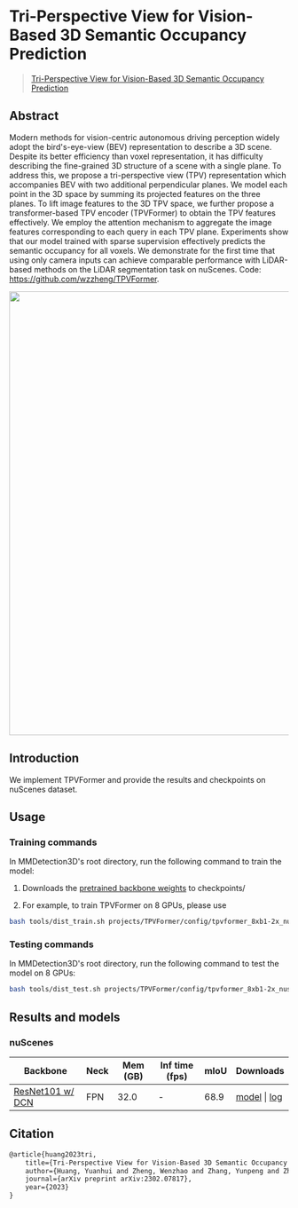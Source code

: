 # Tri-Perspective View for Vision-Based 3D Semantic Occupancy Prediction

> [Tri-Perspective View for Vision-Based 3D Semantic Occupancy Prediction](https://arxiv.org/abs/2302.07817)

<!-- [ALGORITHM] -->

## Abstract

Modern methods for vision-centric autonomous driving perception widely adopt the bird's-eye-view (BEV) representation to describe a 3D scene. Despite its better efficiency than voxel representation, it has difficulty describing the fine-grained 3D structure of a scene with a single plane. To address this, we propose a tri-perspective view (TPV) representation which accompanies BEV with two additional perpendicular planes. We model each point in the 3D space by summing its projected features on the three planes. To lift image features to the 3D TPV space, we further propose a transformer-based TPV encoder (TPVFormer) to obtain the TPV features effectively. We employ the attention mechanism to aggregate the image features corresponding to each query in each TPV plane. Experiments show that our model trained with sparse supervision effectively predicts the semantic occupancy for all voxels. We demonstrate for the first time that using only camera inputs can achieve comparable performance with LiDAR-based methods on the LiDAR segmentation task on nuScenes. Code: https://github.com/wzzheng/TPVFormer.

<div align=center>
<img src="https://github.com/traveller59/spconv/assets/72679458/8cc8caa6-b330-4f32-9599-3811dc5d7332" width="800"/>
</div>

## Introduction

We implement TPVFormer and provide the results and checkpoints on nuScenes dataset.

## Usage

<!-- For a typical model, this section should contain the commands for training and testing. You are also suggested to dump your environment specification to env.yml by `conda env export > env.yml`. -->

### Training commands

In MMDetection3D's root directory, run the following command to train the model:

1. Downloads the [pretrained backbone weights](<>) to checkpoints/

2. For example, to train TPVFormer on 8 GPUs, please use

```bash
bash tools/dist_train.sh projects/TPVFormer/config/tpvformer_8xb1-2x_nus-seg.py 8
```

### Testing commands

In MMDetection3D's root directory, run the following command to test the model on 8 GPUs:

```bash
bash tools/dist_test.sh projects/TPVFormer/config/tpvformer_8xb1-2x_nus-seg.py  ${CHECKPOINT_PATH} 8
```

## Results and models

### nuScenes

| Backbone                                                                                                                                         | Neck | Mem (GB) | Inf time (fps) | mIoU | Downloads                |
| ------------------------------------------------------------------------------------------------------------------------------------------------ | ---- | -------- | -------------- | ---- | ------------------------ |
| [ResNet101 w/ DCN](https://github.com/open-mmlab/mmdetection3d/blob/main/configs/fcos3d/fcos3d_r101-caffe-dcn_fpn_head-gn_8xb2-1x_nus-mono3d.py) | FPN  | 32.0     | -              | 68.9 | [model](<>) \| [log](<>) |

## Citation

```latex
@article{huang2023tri,
    title={Tri-Perspective View for Vision-Based 3D Semantic Occupancy Prediction},
    author={Huang, Yuanhui and Zheng, Wenzhao and Zhang, Yunpeng and Zhou, Jie and Lu, Jiwen },
    journal={arXiv preprint arXiv:2302.07817},
    year={2023}
}
```
